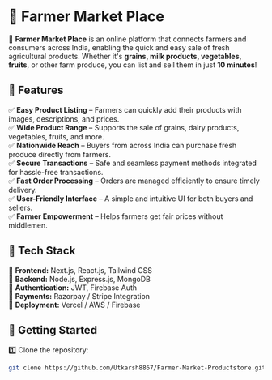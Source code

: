 # 🛒 Farmer Market Place

🚜 **Farmer Market Place** is an online platform that connects farmers and consumers across India, enabling the quick and easy sale of fresh agricultural products. Whether it's **grains, milk products, vegetables, fruits**, or other farm produce, you can list and sell them in just **10 minutes**!  

## 🌟 Features  

✅ **Easy Product Listing** – Farmers can quickly add their products with images, descriptions, and prices.  
✅ **Wide Product Range** – Supports the sale of grains, dairy products, vegetables, fruits, and more.  
✅ **Nationwide Reach** – Buyers from across India can purchase fresh produce directly from farmers.  
✅ **Secure Transactions** – Safe and seamless payment methods integrated for hassle-free transactions.  
✅ **Fast Order Processing** – Orders are managed efficiently to ensure timely delivery.  
✅ **User-Friendly Interface** – A simple and intuitive UI for both buyers and sellers.  
✅ **Farmer Empowerment** – Helps farmers get fair prices without middlemen.  

## 🚀 Tech Stack  

🔹 **Frontend:** Next.js, React.js, Tailwind CSS  
🔹 **Backend:** Node.js, Express.js, MongoDB  
🔹 **Authentication:** JWT, Firebase Auth  
🔹 **Payments:** Razorpay / Stripe Integration  
🔹 **Deployment:** Vercel / AWS / Firebase  

## 📌 Getting Started  

1️⃣ Clone the repository:  
```bash
git clone https://github.com/Utkarsh8867/Farmer-Market-Productstore.git
